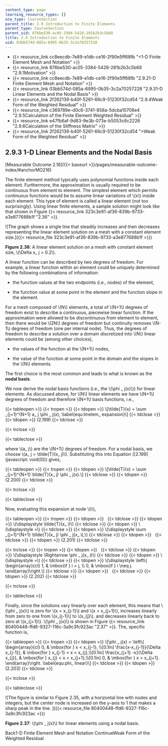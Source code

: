 ```yaml
---
content_type: page
learning_resource_types: []
ocw_type: CourseSection
parent_title: 2.9 Introduction to Finite Elements
parent_type: CourseSection
parent_uid: 876be530-ac05-3384-5428-281b2b3c5b68
title: 2.9 Introduction to Finite Elements
uid: 03bb574d-085a-6995-0b35-3c2a70257228
---
```


*   {{< resource_link cc8eecdb-7e89-e1db-ce16-2f90e5ff68fb "\<1-D Finite Element Mesh and Notation" >}}
*   {{< resource_link 876be530-ac05-3384-5428-281b2b3c5b68 "2.9.1Motivation" >}}
*   {{< resource_link cc8eecdb-7e89-e1db-ce16-2f90e5ff68fb "2.9.21-D Finite Element Mesh and Notation" >}}
*   {{< resource_link 03bb574d-085a-6995-0b35-3c2a70257228 "2.9.31-D Linear Elements and the Nodal Basis" >}}
*   {{< resource_link 2f262139-b40f-5261-66c9-51230f32cd54 "2.9.4Weak Form of the Weighted Residual" >}}
*   {{< resource_link c369789e-d0c6-3741-858a-5dcba10708e4 "2.9.5Calculation of the Finite Element Weighted Residual" >}}
*   {{< resource_link e47fb6af-9d83-9e3b-073e-b5053c6c2226 "2.9.6Calculation of the Stiffness Matrix" >}}
*   {{< resource_link 2f262139-b40f-5261-66c9-51230f32cd54 "\>Weak Form of the Weighted Residual" >}}

2.9.3 1-D Linear Elements and the Nodal Basis
---------------------------------------------

[Measurable Outcome 2.16]({{< baseurl >}}/pages/measurable-outcome-index/#anchorMO216)

The finite element method typically uses polynomial functions inside each element. Furthermore, the approximation is usually required to be continuous from element to element. The simplest element which permits continuous functions would be to assume linear variations of \\(x\\) inside each element. This type of element is called a linear element (not too surprisingly). Using linear finite elements, a sample solution might look like that shown in Figure {{< resource_link 323c3e91-af36-839b-9733-a3e877688b1f "2.36" >}}.

![The graph shows a single line that steadily increases and then decreases representing the linear element solution on a mesh with a constant element size.]({{< resource_file 323c3e91-af36-839b-9733-a3e877688b1f >}})

**Figure 2.36**: A linear element solution on a mesh with constant element size, \\(\\Delta x\_ j = 0.2\\).

A linear function can be described by two degrees of freedom. For example, a linear function within an element could be uniquely determined by the following combinations of information:

*   the function values at the two endpoints (i.e., nodes) of the element,
    
*   the function value at some point in the element and the function slope in the element.
    

For a mesh composed of \\(N\\) elements, a total of \\(N+1\\) degrees of freedom exist to describe a continuous, piecewise linear function. If the approximation were allowed to be discontinuous from element to element, then there would be \\(2N\\) degrees of freedom but continuity removes \\(N-1\\) degrees of freedom (one per internal node). Thus, the degrees of freedom to describe a solution over a domain discretized into \\(N\\) linear elements could be (among other choices),

*   the values of the function at the \\(N+1\\) nodes,
    
*   the value of the function at some point in the domain and the slopes in the \\(N\\) elements.
    

The first choice is the most common and leads to what is known as the **nodal basis**.

We now derive the nodal basis functions (i.e., the \\(\\phi \_ j(x)\\)) for linear elements. As discussed above, for \\(N\\) linear elements we have \\(N+1\\) degrees of freedom and therefore \\(N+1\\) basis functions, i.e.,

{{< tableopen >}}
{{< tropen >}}
{{< tdopen >}}
\\\[\\tilde{T}(x) = \\sum \_{j=1}^{N+1} a\_ j \\phi \_ j(x), \\label{equ:linelem\_ expansion}\\\]
{{< tdclose >}}
{{< tdopen >}}
(2.199)
{{< tdclose >}}

{{< trclose >}}

{{< tableclose >}}

where \\(a\_ j\\) are the \\(N+1\\) degrees of freedom. For a nodal basis, we choose \\(a\_ j = \\tilde{T}(x\_ j)\\). Substituting this into Equation ([2.199](javascript: void(0))) gives,

{{< tableopen >}}
{{< tropen >}}
{{< tdopen >}}
\\\[\\tilde{T}(x) = \\sum \_{j=1}^{N+1} \\tilde{T}(x\_ j) \\phi \_ j(x).\\\]
{{< tdclose >}}
{{< tdopen >}}
(2.200)
{{< tdclose >}}

{{< trclose >}}

{{< tableclose >}}

Now, evaluating this expansion at node \\(i\\),

{{< tableopen >}}
{{< tropen >}}
{{< tdopen >}}
 
{{< tdclose >}}
{{< tdopen >}}
\\(\\displaystyle \\tilde{T}(x\_ i)\\)
{{< tdclose >}}
{{< tdopen >}}
\\(\\displaystyle =\\)
{{< tdclose >}}
{{< tdopen >}}
\\(\\displaystyle \\sum \_{j=1}^{N+1} \\tilde{T}(x\_ j) \\phi \_ j(x\_ i),\\)
{{< tdclose >}}
{{< tdopen >}}
 
{{< tdclose >}}
{{< tdopen >}}
(2.201)
{{< tdclose >}}

{{< trclose >}}
{{< tropen >}}
{{< tdopen >}}
 
{{< tdclose >}}
{{< tdopen >}}
\\(\\displaystyle \\Rightarrow \\phi \_ j(x\_ i)\\)
{{< tdclose >}}
{{< tdopen >}}
\\(\\displaystyle =\\)
{{< tdclose >}}
{{< tdopen >}}
\\(\\displaystyle \\left\\{ \\begin{array}{cl} 1, & \\mbox{if } i = j, \\\\ 0, & \\mbox{if } i \\neq j. \\end{array}\\right.\\)
{{< tdclose >}}
{{< tdopen >}}
 
{{< tdclose >}}
{{< tdopen >}}
(2.202)
{{< tdclose >}}

{{< trclose >}}

{{< tableclose >}}

Finally, since the solutions vary linearly over each element, this means that \\(\\phi \_ j(x)\\) is zero for \\(x \< x\_{j-1}\\) and \\(x > x\_{j+1}\\), increases linearly from zero to one from \\(x\_{j-1}\\) to \\(x\_{j}\\), and decreases linearly back to zero at \\(x\_{j+1}\\). \\(\\phi \_ j(x)\\) is shown in Figure {{< resource_link 80400448-ffd6-9327-116c-3a9c3fc923ac "2.37" >}}. The, specific function is,

{{< tableopen >}}
{{< tropen >}}
{{< tdopen >}}
\\\[\\phi \_ j(x) = \\left\\{ \\begin{array}{cl} 0, & \\mbox{for } x \< x\_{j-1}, \\\\\[0.1in\] \\frac{x-x\_{j-1}}{\\Delta x\_{j-1}}, & \\mbox{for } x\_{j-1} \< x \< x\_{j},\\\\\[0.1in\] \\frac{x\_{j+1} -x}{\\Delta x\_{j}}, & \\mbox{for } x\_{j} \< x \< x\_{j+1},\\\\\[0.1in\] 0, & \\mbox{for } x > x\_{j+1}. \\end{array}\\right. \\label{equ:phi\_ linear}\\\]
{{< tdclose >}}
{{< tdopen >}}
(2.203)
{{< tdclose >}}

{{< trclose >}}

{{< tableclose >}}

![The figure is similar to Figure 2.35, with a horizontal line with nodes and integers, but the center node is increased on the y-axis to 1 that makes a sharp peak in the line. ]({{< resource_file 80400448-ffd6-9327-116c-3a9c3fc923ac >}})

**Figure 2.37**: \\(\\phi \_ j(x)\\) for linear elements using a nodal basis.

Back1-D Finite Element Mesh and Notation ContinueWeak Form of the Weighted Residual